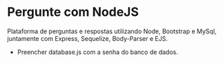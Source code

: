 # Pergunte com NodeJS
Plataforma de perguntas e respostas utilizando Node, Bootstrap e MySql, juntamente com Express, Sequelize, Body-Parser e EJS.

* Preencher database.js com a senha do banco de dados.

